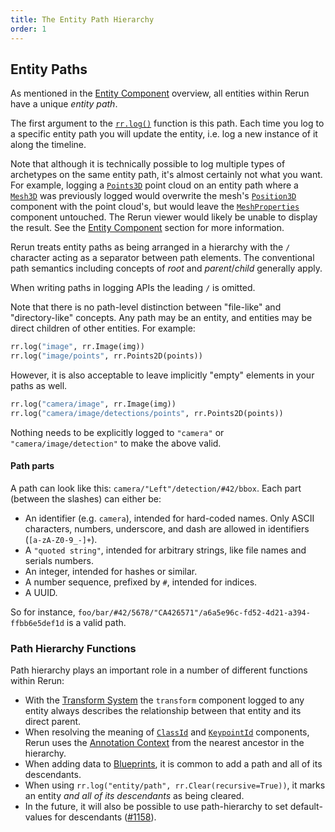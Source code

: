 ```yaml
---
title: The Entity Path Hierarchy
order: 1
---
```


## Entity Paths
As mentioned in the [Entity Component](entity-component.md) overview, all entities within Rerun have a unique _entity path_.

The first argument to the [`rr.log()`](https://ref.rerun.io/docs/python/HEAD/common/logging/#rerun.log) function is this path. Each time you log to a specific entity path you will update the entity, i.e. log a new instance of it along the timeline.

Note that although it is technically possible to log multiple types of archetypes on the same entity path, it's almost certainly not what you want. For example, logging a [`Points3D`](../reference/data_types/archetypes/points3d.md) point cloud on an entity path where a [`Mesh3D`](../reference/data_types/archetypes/mesh3d.md) was previously logged would overwrite the mesh's [`Position3D`](../reference/data_types/components/position3d.md) component with the point cloud's, but would leave the [`MeshProperties`](../reference/data_types/components/mesh_properties.md) component untouched. The Rerun viewer would likely be unable to display the result. See the [Entity Component](entity-component.md) section for more information.

Rerun treats entity paths as being arranged in a hierarchy with the `/` character acting as a separator between path
elements. The conventional path semantics including concepts of *root* and *parent*/*child* generally apply.

When writing paths in logging APIs the leading `/` is omitted.

Note that there is no path-level distinction between "file-like" and "directory-like" concepts. Any path may be an
entity, and entities may be direct children of other entities. For example:
```python
rr.log("image", rr.Image(img))
rr.log("image/points", rr.Points2D(points))
```

However, it is also acceptable to leave implicitly "empty" elements in your paths as well.
```python
rr.log("camera/image", rr.Image(img))
rr.log("camera/image/detections/points", rr.Points2D(points))
```
Nothing needs to be explicitly logged to `"camera"` or `"camera/image/detection"` to make the above valid.

#### Path parts

A path can look like this: `camera/"Left"/detection/#42/bbox`. Each part (between the slashes) can either be:

* An identifier (e.g. `camera`), intended for hard-coded names. Only ASCII characters, numbers, underscore, and dash are allowed in identifiers (`[a-zA-Z0-9_-]+`).
* A `"quoted string"`, intended for arbitrary strings, like file names and serials numbers.
* An integer, intended for hashes or similar.
* A number sequence, prefixed by `#`, intended for indices.
* A UUID.

So for instance, `foo/bar/#42/5678/"CA426571"/a6a5e96c-fd52-4d21-a394-ffbb6e5def1d` is a valid path.


### Path Hierarchy Functions
Path hierarchy plays an important role in a number of different functions within Rerun:

 * With the [Transform System](spaces-and-transforms.md) the `transform` component logged to any entity always describes
the relationship between that entity and its direct parent.
 * When resolving the meaning of [`ClassId`](../reference/data_types/components/class_id.md) and [`KeypointId`](../reference/data_types/components/keypoint_id.md) components, Rerun uses the [Annotation Context](annotation-context.md) from the nearest ancestor in the hierarchy.
 * When adding data to [Blueprints](../reference/viewer/blueprint.md), it is common to add a path and all of its descendants.
 * When using `rr.log("entity/path", rr.Clear(recursive=True))`, it marks an entity *and all of its descendants* as being cleared.
 * In the future, it will also be possible to use path-hierarchy to set default-values for descendants
   ([#1158](https://github.com/rerun-io/rerun/issues/1158)).

